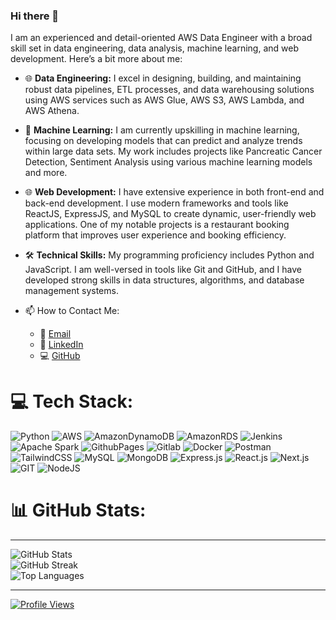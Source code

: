 ### Hi there 👋

I am an experienced and detail-oriented AWS Data Engineer with a broad skill set in data engineering, data analysis, machine learning, and web development. Here’s a bit more about me:

- 🌐 **Data Engineering:** I excel in designing, building, and maintaining robust data pipelines, ETL processes, and data warehousing solutions using AWS services such as AWS Glue, AWS S3, AWS Lambda, and AWS Athena.
- 🤖 **Machine Learning:** I am currently upskilling in machine learning, focusing on developing models that can predict and analyze trends within large data sets. My work includes projects like Pancreatic Cancer Detection, Sentiment Analysis using various machine learning models and more.
- 🌐 **Web Development:** I have extensive experience in both front-end and back-end development. I use modern frameworks and tools like ReactJS, ExpressJS, and MySQL to create dynamic, user-friendly web applications. One of my notable projects is a restaurant booking platform that improves user experience and booking efficiency.
- 🛠 **Technical Skills:** My programming proficiency includes Python and JavaScript. I am well-versed in tools like Git and GitHub, and I have developed strong skills in data structures, algorithms, and database management systems.

- 📫 How to Contact Me:
   - 📧 [Email](mailto:chaudharytesh@gmail.com)
   - 💼 [LinkedIn](https://www.linkedin.com/in/tesh-chaudhary/)
   - 💻 [GitHub](https://github.com/teshchaudhary)


# 💻 Tech Stack:
![Python](https://img.shields.io/badge/python-3670A0?style=flat&logo=python&logoColor=ffdd54) ![AWS](https://img.shields.io/badge/AWS-%23FF9900.svg?style=flat&logo=amazon-aws&logoColor=white) ![AmazonDynamoDB](https://img.shields.io/badge/Amazon%20DynamoDB-4053D6?style=flat&logo=Amazon%20DynamoDB&logoColor=white) ![AmazonRDS](https://img.shields.io/badge/Amazon%20RDS-4053D6?style=flat&logo=Amazon%20RDS&logoColor=white) ![Jenkins](https://img.shields.io/badge/Jenkins-121013?style=flat&logo=jenkins&logoColor=white) ![Apache Spark](https://img.shields.io/badge/Apache_Spark-FFFFFF?style=flat&logo=apachespark&logoColor=#E35A16)  ![GithubPages](https://img.shields.io/badge/GitHub%20Pages-121013?style=flat&logo=github&logoColor=white) ![Gitlab](https://img.shields.io/badge/GitLab%20-white?style=flat&logo=gitlab&logoColor=fc6d26) ![Docker](https://img.shields.io/badge/docker-%230db7ed.svg?style=flat&logo=docker&logoColor=white) ![Postman](https://img.shields.io/badge/Postman-FF6C37?style=flat&logo=postman&logoColor=white)  ![TailwindCSS](https://img.shields.io/badge/tailwindcss-FFFFFF?style=flat&logo=tailwind-css&logoColor=230db7ed) ![MySQL](https://img.shields.io/badge/mysql-%2300000f.svg?style=flat&logo=mysql&logoColor=white)  ![MongoDB](https://img.shields.io/badge/MongoDB-%234ea94b.svg?style=flat&logo=mongodb&logoColor=white) ![Express.js](https://img.shields.io/badge/express.js-%23404d59.svg?style=flat&logo=express&logoColor=%2361DAFB) ![React.js](https://img.shields.io/badge/React.js-20232A?style=flat&logo=react&logoColor=61DAFB) ![Next.js](https://img.shields.io/badge/next.js-000000?style=flat&logo=nextdotjs&logoColor=white) ![GIT](https://img.shields.io/badge/Git-fc6d26?style=flat&logo=git&logoColor=white) ![NodeJS](https://img.shields.io/badge/node.js-6DA55F?style=flat&logo=node.js&logoColor=white) 


# 📊 GitHub Stats:
---
![GitHub Stats](https://github-readme-stats.vercel.app/api?username=teshchaudhary&theme=dark&hide_border=false&include_all_commits=true&count_private=false)<br/>
![GitHub Streak](https://github-readme-streak-stats.herokuapp.com/?user=teshchaudhary&theme=dark&hide_border=false)<br/>
![Top Languages](https://github-readme-stats.vercel.app/api/top-langs/?username=teshchaudhary&theme=dark&hide_border=false&include_all_commits=true&count_private=false&layout=compact)

---

[![Profile Views](https://visitcount.itsvg.in/api?id=tesh&label=Profile%20Views&color=9&icon=2&pretty=true)](https://visitcount.itsvg.in)
